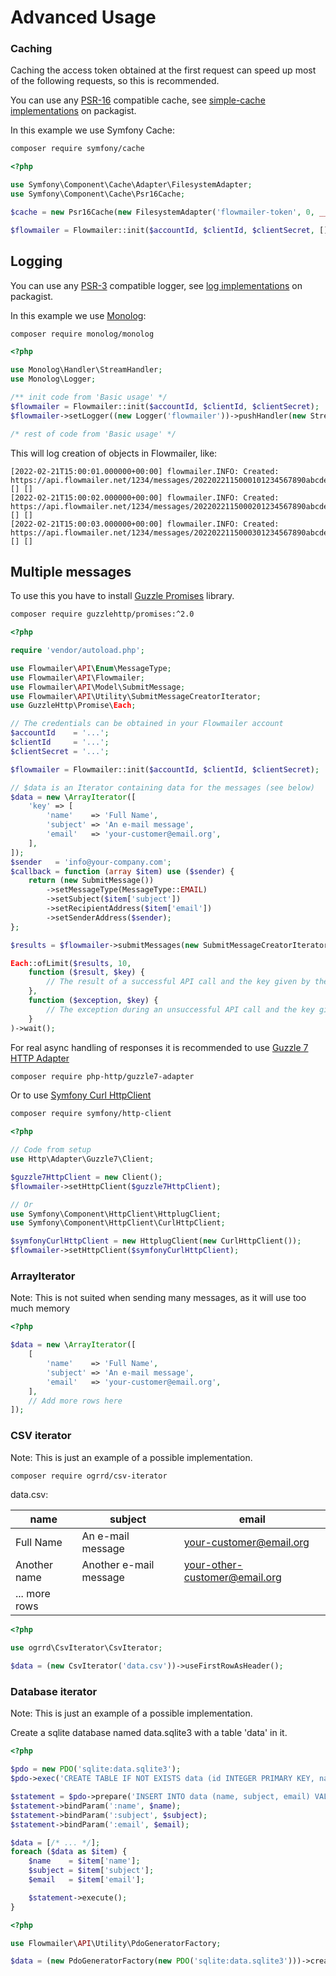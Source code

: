 # Advanced Usage 

### Caching

Caching the access token obtained at the first request can speed up most of the following requests, so this is recommended.

You can use any [PSR-16](https://www.php-fig.org/psr/psr-16/) compatible cache, see [simple-cache implementations](https://packagist.org/providers/psr/simple-cache-implementation) on packagist.

In this example we use Symfony Cache:
```bash
composer require symfony/cache
```

```php
<?php

use Symfony\Component\Cache\Adapter\FilesystemAdapter;
use Symfony\Component\Cache\Psr16Cache;

$cache = new Psr16Cache(new FilesystemAdapter('flowmailer-token', 0, __DIR__.'/cache-dir'));

$flowmailer = Flowmailer::init($accountId, $clientId, $clientSecret, [], null, $cache);
```

## Logging
You can use any [PSR-3](https://www.php-fig.org/psr/psr-3/) compatible logger, see [log implementations](https://packagist.org/providers/psr/log-implementation) on packagist.

In this example we use [Monolog](https://github.com/Seldaek/monolog):
```bash
composer require monolog/monolog
```

```php
<?php

use Monolog\Handler\StreamHandler;
use Monolog\Logger;

/** init code from 'Basic usage' */
$flowmailer = Flowmailer::init($accountId, $clientId, $clientSecret);
$flowmailer->setLogger((new Logger('flowmailer'))->pushHandler(new StreamHandler(__DIR__.'/journal.log', Logger::INFO)));

/* rest of code from 'Basic usage' */
```

This will log creation of objects in Flowmailer, like:
```log
[2022-02-21T15:00:01.000000+00:00] flowmailer.INFO: Created: https://api.flowmailer.net/1234/messages/2022022115000101234567890abcdef0 [] []
[2022-02-21T15:00:02.000000+00:00] flowmailer.INFO: Created: https://api.flowmailer.net/1234/messages/2022022115000201234567890abcdef0 [] []
[2022-02-21T15:00:03.000000+00:00] flowmailer.INFO: Created: https://api.flowmailer.net/1234/messages/2022022115000301234567890abcdef0 [] []
```

## Multiple messages

To use this you have to install [Guzzle Promises](https://github.com/guzzle/promises) library.
```bash
composer require guzzlehttp/promises:^2.0
```

```php
<?php

require 'vendor/autoload.php';

use Flowmailer\API\Enum\MessageType;
use Flowmailer\API\Flowmailer;
use Flowmailer\API\Model\SubmitMessage;
use Flowmailer\API\Utility\SubmitMessageCreatorIterator;
use GuzzleHttp\Promise\Each;

// The credentials can be obtained in your Flowmailer account
$accountId    = '...';
$clientId     = '...';
$clientSecret = '...';

$flowmailer = Flowmailer::init($accountId, $clientId, $clientSecret);

// $data is an Iterator containing data for the messages (see below)
$data = new \ArrayIterator([
    'key' => [
        'name'    => 'Full Name',
        'subject' => 'An e-mail message',
        'email'   => 'your-customer@email.org',
    ],
]);
$sender   = 'info@your-company.com';
$callback = function (array $item) use ($sender) {
    return (new SubmitMessage())
        ->setMessageType(MessageType::EMAIL)
        ->setSubject($item['subject'])
        ->setRecipientAddress($item['email'])
        ->setSenderAddress($sender);
};

$results = $flowmailer->submitMessages(new SubmitMessageCreatorIterator($data, $callback));

Each::ofLimit($results, 10,
    function ($result, $key) {
        // The result of a successful API call and the key given by the iterator
    },
    function ($exception, $key) {
        // The exception during an unsuccessful API call and the key given by the iterator
    }
)->wait();
```

For real async handling of responses it is recommended to use [Guzzle 7 HTTP Adapter](https://github.com/php-http/guzzle7-adapter)
```bash
composer require php-http/guzzle7-adapter
```
Or to use [Symfony Curl HttpClient](https://github.com/symfony/http-client)
```bash
composer require symfony/http-client
```

```php
<?php

// Code from setup
use Http\Adapter\Guzzle7\Client;

$guzzle7HttpClient = new Client();
$flowmailer->setHttpClient($guzzle7HttpClient);

// Or
use Symfony\Component\HttpClient\HttplugClient;
use Symfony\Component\HttpClient\CurlHttpClient;

$symfonyCurlHttpClient = new HttplugClient(new CurlHttpClient());
$flowmailer->setHttpClient($symfonyCurlHttpClient);
```

### ArrayIterator

Note: This is not suited when sending many messages, as it will use too much memory  
```php
<?php

$data = new \ArrayIterator([
    [
        'name'    => 'Full Name',
        'subject' => 'An e-mail message',
        'email'   => 'your-customer@email.org',
    ],
    // Add more rows here
]);
```

### CSV iterator

Note: This is just an example of a possible implementation.

```bash
composer require ogrrd/csv-iterator
```

data.csv:

| name          | subject                | email                         |
|---------------|------------------------|-------------------------------|
| Full Name     | An e-mail message      | your-customer@email.org       |
| Another name  | Another e-mail message | your-other-customer@email.org |
| ... more rows |                        |                               |

```php
<?php

use ogrrd\CsvIterator\CsvIterator;

$data = (new CsvIterator('data.csv'))->useFirstRowAsHeader();
```

### Database iterator

Note: This is just an example of a possible implementation.

Create a sqlite database named data.sqlite3 with a table 'data' in it.
```php
<?php

$pdo = new PDO('sqlite:data.sqlite3');
$pdo->exec('CREATE TABLE IF NOT EXISTS data (id INTEGER PRIMARY KEY, name TEXT, subject TEXT, email TEXT)');

$statement = $pdo->prepare('INSERT INTO data (name, subject, email) VALUES (:name, :subject, :email)');
$statement->bindParam(':name', $name);
$statement->bindParam(':subject', $subject);
$statement->bindParam(':email', $email);

$data = [/* ... */];
foreach ($data as $item) {
    $name    = $item['name'];
    $subject = $item['subject'];
    $email   = $item['email'];

    $statement->execute();
}
```

```php
<?php

use Flowmailer\API\Utility\PdoGeneratorFactory;

$data = (new PdoGeneratorFactory(new PDO('sqlite:data.sqlite3')))->createGenerator('SELECT * FROM data;');
```
